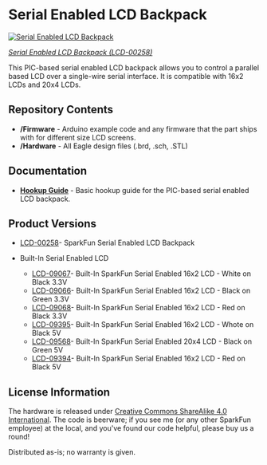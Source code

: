 Serial Enabled LCD Backpack
===========================

[![Serial Enabled LCD Backpack](https://cdn.sparkfun.com/assets/parts/2/0/0/00258-01a.jpg)](https://cdn.sparkfun.com/assets/parts/2/0/0/00258-01a.jpg)

[*Serial Enabled LCD Backpack (LCD-00258)*](https://www.sparkfun.com/products/258)

This PIC-based serial enabled LCD backpack allows you to control a parallel based LCD over a single-wire serial interface. It is compatible with 16x2 LCDs and 20x4 LCDs.

Repository Contents
-------------------

* **/Firmware** - Arduino example code and any firmware that the part ships with for different size LCD screens.
* **/Hardware** - All Eagle design files (.brd, .sch, .STL)

Documentation
--------------
* **[Hookup Guide](https://www.sparkfun.com/tutorials/246)** - Basic hookup guide for the PIC-based serial enabled LCD backpack.

Product Versions
----------------

* [LCD-00258](https://www.sparkfun.com/products/258)- SparkFun Serial Enabled LCD Backpack

* Built-In Serial Enabled LCD
  * [LCD-09067](https://www.sparkfun.com/products/9067)- Built-In SparkFun Serial Enabled 16x2 LCD - White on Black 3.3V
  * [LCD-09066](https://www.sparkfun.com/products/9066)- Built-In SparkFun Serial Enabled 16x2 LCD - Black on Green 3.3V
  * [LCD-09068](https://www.sparkfun.com/products/9068)- Built-In SparkFun Serial Enabled 16x2 LCD - Red on Black 3.3V
  * [LCD-09395](https://www.sparkfun.com/products/9395)- Built-In SparkFun Serial Enabled 16x2 LCD - Whote on Black 5V
  * [LCD-09568](https://www.sparkfun.com/products/9568)- Built-In SparkFun Serial Enabled 20x4 LCD - Black on Green 5V
  * [LCD-09394](https://www.sparkfun.com/products/9394)- Built-In SparkFun Serial Enabled 16x2 LCD - Red on Black 5V


License Information
-------------------
The hardware is released under [Creative Commons ShareAlike 4.0 International](https://creativecommons.org/licenses/by-sa/4.0/).
The code is beerware; if you see me (or any other SparkFun employee) at the local, and you've found our code helpful, please buy us a round!

Distributed as-is; no warranty is given.
